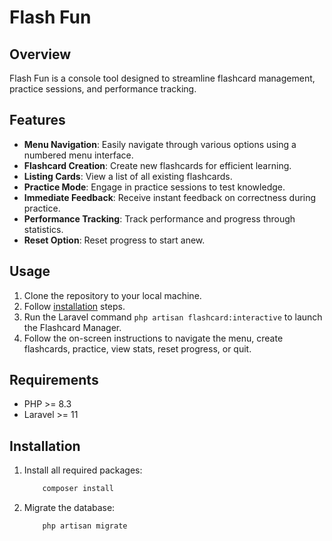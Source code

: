 # Flash Fun

## Overview

Flash Fun is a console tool designed to streamline flashcard management, practice sessions, and performance tracking.

## Features

- **Menu Navigation**: Easily navigate through various options using a numbered menu interface.
- **Flashcard Creation**: Create new flashcards for efficient learning.
- **Listing Cards**: View a list of all existing flashcards.
- **Practice Mode**: Engage in practice sessions to test knowledge.
- **Immediate Feedback**: Receive instant feedback on correctness during practice.
- **Performance Tracking**: Track performance and progress through statistics.
- **Reset Option**: Reset progress to start anew.

## Usage

1. Clone the repository to your local machine.
2. Follow [installation](#installtion) steps.
3. Run the Laravel command `php artisan flashcard:interactive` to launch the Flashcard Manager.
4. Follow the on-screen instructions to navigate the menu, create flashcards, practice, view stats, reset progress, or quit.

## Requirements

- PHP >= 8.3
- Laravel >= 11

## Installation

1. Install all required packages:
    ```bash
        composer install
    ```

2. Migrate the database:
    ```bash
        php artisan migrate
    ```
